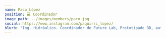 ```yaml
---
name: Paco López
position: 💻 Coordinador
image_path: ../images/members/paco.jpg
social: https://www.instagram.com/paquirri_lopez/
blurb: "Ing. Hidráulico. Coordinador de Future Lab, Prototipado 3D, automatizaciones y boussines. #ElFuturoEsHoy ¿Oíste viejo?"
---
```


